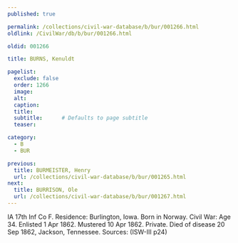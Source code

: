 ```yaml
---
published: true

permalink: /collections/civil-war-database/b/bur/001266.html
oldlink: /CivilWar/db/b/bur/001266.html

oldid: 001266

title: BURNS, Kenuldt

pagelist:
  exclude: false
  order: 1266
  image: 
  alt:
  caption:
  title:
  subtitle:      # Defaults to page subtitle
  teaser:

category: 
  - B 
  - BUR

previous:
  title: BURMEISTER, Henry
  url: /collections/civil-war-database/b/bur/001265.html  
next:
  title: BURRISON, Ole
  url: /collections/civil-war-database/b/bur/001267.html   
---
```

IA 17th Inf Co F. Residence: Burlington, Iowa. Born in Norway. Civil War: Age 34. Enlisted 1 Apr 1862. Mustered 10 Apr 1862. Private. Died of disease 20 Sep 1862, Jackson, Tennessee. Sources: (ISW-III p24)